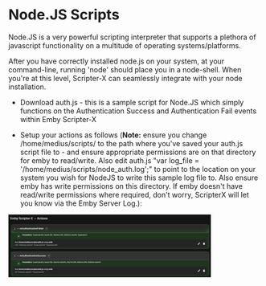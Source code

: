 Node.JS Scripts
===========

Node.JS is a very powerful scripting interpreter that supports a plethora of javascript functionality on a multitude of operating systems/platforms.

After you have correctly installed node.js on your system, at your command-line, running 'node' should place you in a node-shell.  When you're at this level, Scripter-X can seamlessly integrate with your node installation.

- Download auth.js - this is a sample script for Node.JS which simply functions on the Authentication Success and Authentication Fail events within Emby Scripter-X

- Setup your actions as follows  (<strong>Note:</strong> ensure you change /home/medius/scripts/ to the path where you've saved your auth.js script file to - and ensure appropriate permissions are on that directory for emby to read/write.  Also edit auth.js "var log_file = '/home/medius/scripts/node_auth.log';" to point to the location on your system you wish for NodeJS to write this sample log file to. Also ensure emby has write permissions on this directory.  If emby doesn't have read/write permissions where required, don't worry, ScripterX will let you know via the Emby Server Log.):

<img style="margin-left:auto; margin-right:auto;" src="/Images/nodeJS_authSuccessFailActions.png" width="80%">



